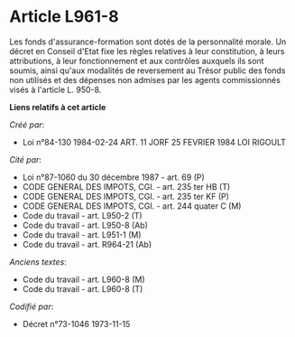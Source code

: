 # Article L961-8

Les fonds d'assurance-formation sont dotés de la personnalité morale. Un décret en Conseil d'Etat fixe les règles relatives à
leur constitution, à leurs attributions, à leur fonctionnement et aux contrôles auxquels ils sont soumis, ainsi qu'aux
modalités de reversement au Trésor public des fonds non utilisés et des dépenses non admises par les agents commissionnés
visés à l'article L. 950-8.

**Liens relatifs à cet article**

_Créé par_:

  - Loi n°84-130 1984-02-24 ART. 11 JORF 25 FEVRIER 1984 LOI RIGOULT

_Cité par_:

  - Loi n°87-1060 du 30 décembre 1987 - art. 69 (P)
  - CODE GENERAL DES IMPOTS, CGI. - art. 235 ter HB (T)
  - CODE GENERAL DES IMPOTS, CGI. - art. 235 ter KF (P)
  - CODE GENERAL DES IMPOTS, CGI. - art. 244 quater C (M)
  - Code du travail - art. L950-2 (T)
  - Code du travail - art. L950-8 (Ab)
  - Code du travail - art. L951-1 (M)
  - Code du travail - art. R964-21 (Ab)

_Anciens textes_:

  - Code du travail - art. L960-8 (M)
  - Code du travail - art. L960-8 (T)

_Codifié par_:

  - Décret n°73-1046 1973-11-15
